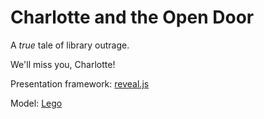 # Charlotte and the Open Door 

A *true* tale of library outrage.

We'll miss you, Charlotte!

Presentation framework: [reveal.js](https://github.com/hakimel/reveal.js)

Model: [Lego](http://minifigures.lego.com/en-us/bios/librarian.aspx)